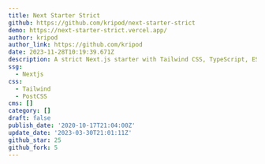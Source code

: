 ```yaml
---
title: Next Starter Strict
github: https://github.com/kripod/next-starter-strict
demo: https://next-starter-strict.vercel.app/
author: kripod
author_link: https://github.com/kripod
date: 2023-11-28T10:19:39.671Z
description: A strict Next.js starter with Tailwind CSS, TypeScript, ESLint and Prettier
ssg:
  - Nextjs
css:
  - Tailwind
  - PostCSS
cms: []
category: []
draft: false
publish_date: '2020-10-17T21:04:00Z'
update_date: '2023-03-30T21:01:11Z'
github_star: 25
github_fork: 5
---
```

